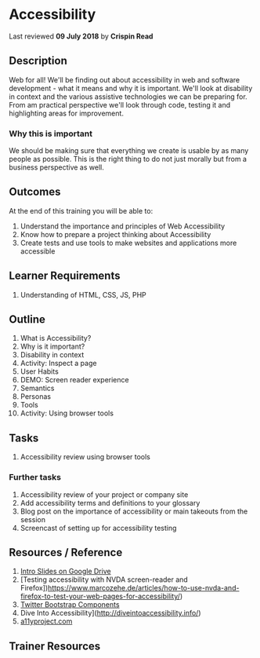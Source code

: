 # Accessibility
Last reviewed **09 July 2018** by **Crispin Read**

## Description
Web for all! We'll be finding out about accessibility in web and software development - what it means and why it is important. We'll look at disability in context and the various assistive technologies we can be preparing for. From am practical perspective we'll look through code, testing it and highlighting areas for improvement.

### Why this is important
We should be making sure that everything we create is usable by as many people as possible. This is the right thing to do not just morally but from a business perspective as well.

## Outcomes

At the end of this training you will be able to:
1. Understand the importance and principles of Web Accessibility
1. Know how to prepare a project thinking about Accessibility
1. Create tests and use tools to make websites and applications more accessible

## Learner Requirements

1. Understanding of HTML, CSS, JS, PHP


## Outline

1. What is Accessibility?
1. Why is it important?
1. Disability in context
1. Activity: Inspect a page
1. User Habits
1. DEMO: Screen reader experience
1. Semantics
1. Personas
1. Tools
1. Activity: Using browser tools

## Tasks

1. Accessibility review using browser tools

### Further tasks
1. Accessibility review of your project or company site
1. Add accessibility terms and definitions to your glossary
1. Blog post on the importance of accessibility or main takeouts from the session
1. Screencast of setting up for accessibility testing


## Resources / Reference

1. [Intro Slides on Google Drive](#)
1. [Testing accessibility with NVDA screen-reader and Firefox])https://www.marcozehe.de/articles/how-to-use-nvda-and-firefox-to-test-your-web-pages-for-accessibility/)
1. [Twitter Bootstrap Components](http://getbootstrap.com/components/)
1. Dive Into Accessibility](http://diveintoaccessibility.info/)
1. [a11yproject.com](a11yproject.com)

## Trainer Resources
